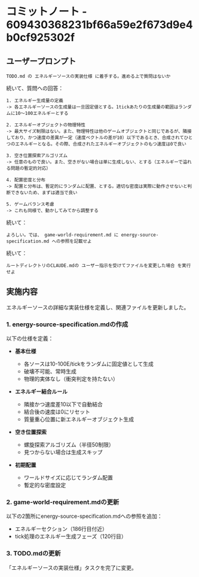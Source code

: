 # コミットノート - 609430368231bf66a59e2f673d9e4b0cf925302f

## ユーザープロンプト

```
TODO.md の エネルギーソースの実装仕様 に着手する。進める上で質問はないか
```

続いて、質問への回答：

```
1. エネルギー生成量の定義
-> 各エネルギーソースの生成量は一旦固定値とする。1tickあたりの生成量の範囲はランダムに10〜100エネルギーとする

2. エネルギーオブジェクトの物理特性
-> 最大サイズ制限はない。また、物理特性は他のゲームオブジェクトと同じであるが、隣接しており、かつ速度の差異が一定（速度ベクトルの差が10）以下であるとき、合成されてひとつのエネルギーとなる。その際、合成されたエネルギーオブジェクトのもつ速度は0で良い

3. 空き位置探索アルゴリズム
-> 任意のもので良い。また、空きがない場合は単に生成しない、とする（エネルギーで溢れる問題の暫定的対応）

4. 配置密度と分布
-> 配置と分布は、暫定的にランダムに配置、とする。適切な密度は実際に動作させないと判断できないため、まずは適当で良い

5. ゲームバランス考慮
-> これも同様で、動かしてみてから調整する
```

続いて：

```
よろしい。では、 game-world-requirement.md に energy-source-specification.md への参照を記載せよ
```

続いて：

```
ルートディレクトリのCLAUDE.mdの ユーザー指示を受けてファイルを変更した場合 を実行せよ
```

## 実施内容

エネルギーソースの詳細な実装仕様を定義し、関連ファイルを更新しました。

### 1. energy-source-specification.mdの作成

以下の仕様を定義：

- **基本仕様**
  - 各ソースは10-100E/tickをランダムに固定値として生成
  - 破壊不可能、常時生成
  - 物理的実体なし（衝突判定を持たない）

- **エネルギー結合ルール**
  - 隣接かつ速度差10以下で自動結合
  - 結合後の速度は0にリセット
  - 質量重心位置に新エネルギーオブジェクト生成

- **空き位置探索**
  - 螺旋探索アルゴリズム（半径50制限）
  - 見つからない場合は生成スキップ

- **初期配置**
  - ワールドサイズに応じてランダム配置
  - 暫定的な密度設定

### 2. game-world-requirement.mdの更新

以下の2箇所にenergy-source-specification.mdへの参照を追加：

- エネルギーセクション（186行目付近）
- tick処理のエネルギー生成フェーズ（120行目）

### 3. TODO.mdの更新

「エネルギーソースの実装仕様」タスクを完了に変更。
